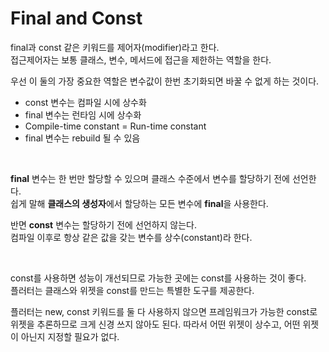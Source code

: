# Final and Const

final과 const 같은 키워드를 제어자(modifier)라고 한다.     
접근제어자는 보통 클래스, 변수, 메서드에 접근을 제한하는 역할을 한다.

우선 이 둘의 가장 중요한 역할은 변수값이 한번 초기화되면 바꿀 수 없게 하는 것이다.

- const 변수는 컴파일 시에 상수화
- final 변수는 런타임 시에 상수화
- Compile-time constant = Run-time constant
- final 변수는 rebuild 될 수 있음

<br>

**final** 변수는 한 번만 할당할 수 있으며 클래스 수준에서 변수를 할당하기 전에 선언한다.     
쉽게 말해 **클래스의 생성자**에서 할당하는 모든 변수에 **final**을 사용한다.

반면 **const** 변수는 할당하기 전에 선언하지 않는다.     
컴파일 이후로 항상 같은 값을 갖는 변수를 상수(constant)라 한다. 

<br>

const를 사용하면 성능이 개선되므로 가능한 곳에는 const를 사용하는 것이 좋다.      
플러터는 클래스와 위젯을 const를 만드는 특별한 도구를 제공한다.      

플러터는 new, const 키워드를 둘 다 사용하지 않으면 프레임워크가 가능한 const로 위젯을 추론하므로 크게 신경 쓰지 않아도 된다. 따라서 어떤 위젯이 상수고, 어떤 위젯이 아닌지 지정할 필요가 없다.  
